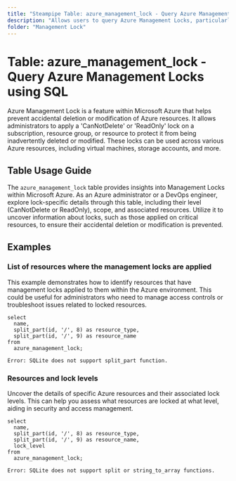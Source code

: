```yaml
---
title: "Steampipe Table: azure_management_lock - Query Azure Management Locks using SQL"
description: "Allows users to query Azure Management Locks, particularly their properties and associated resources, providing insights into the locks' configurations and status."
folder: "Management Lock"
---
```


# Table: azure_management_lock - Query Azure Management Locks using SQL

Azure Management Lock is a feature within Microsoft Azure that helps prevent accidental deletion or modification of Azure resources. It allows administrators to apply a 'CanNotDelete' or 'ReadOnly' lock on a subscription, resource group, or resource to protect it from being inadvertently deleted or modified. These locks can be used across various Azure resources, including virtual machines, storage accounts, and more.

## Table Usage Guide

The `azure_management_lock` table provides insights into Management Locks within Microsoft Azure. As an Azure administrator or a DevOps engineer, explore lock-specific details through this table, including their level (CanNotDelete or ReadOnly), scope, and associated resources. Utilize it to uncover information about locks, such as those applied on critical resources, to ensure their accidental deletion or modification is prevented.

## Examples

### List of resources where the management locks are applied
This example demonstrates how to identify resources that have management locks applied to them within the Azure environment. This could be useful for administrators who need to manage access controls or troubleshoot issues related to locked resources.

```sql+postgres
select
  name,
  split_part(id, '/', 8) as resource_type,
  split_part(id, '/', 9) as resource_name
from
  azure_management_lock;
```

```sql+sqlite
Error: SQLite does not support split_part function.
```


### Resources and lock levels
Uncover the details of specific Azure resources and their associated lock levels. This can help you assess what resources are locked at what level, aiding in security and access management.

```sql+postgres
select
  name,
  split_part(id, '/', 8) as resource_type,
  split_part(id, '/', 9) as resource_name,
  lock_level
from
  azure_management_lock;
```

```sql+sqlite
Error: SQLite does not support split or string_to_array functions.
```